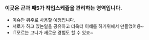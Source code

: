 ### 이곳은 곤과 째5가 작업스케쥴을 관리하는 영역입니다.
- 이슈만 위주로 사용할 예정입니다.
- 서로가 하고 있는일을 공유하고 더욱더 이해를 하기위해서 만들었어용~
- IT모르는 고니가 새로운 경험도 할 수 있죠~
